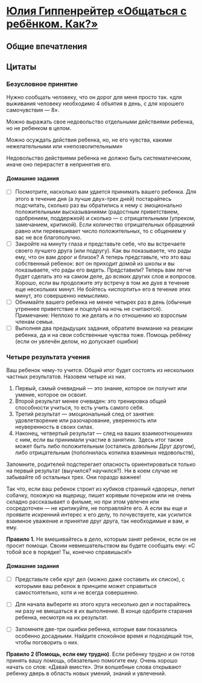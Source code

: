 # [Юлия Гиппенрейтер «Общаться с ребёнком. Как?»](http://vk.com/@ip.biblioworm-uliya-gippenreiter-obschatsya-s-rebenkom-kak)

## Общие впечатления

## Цитаты

### Безусловное принятие

Нужно сообщать человеку, что он дорог для меня просто так. «для выживания человеку необходимо 4 объятия в день, с для хорошего самочувствия — 8».

Можно выражать свое недовольство отдельными действиями ребенка, но не ребенком в целом.

Можно осуждать действия ребенка, но, не его чувства, какими нежелательными или «непозволительными»

Недовольство действиями ребенка не должно быть систематическим, иначе оно перерастет в непринятия его.

#### Домашние задания
- [ ] Посмотрите, насколько вам удается принимать вашего ребенка. Для этого в течение дня (а лучше двух-трех дней) постарайтесь подсчитать, сколько раз вы обратились к нему с эмоционально положительными высказываниями (радостным приветствием, одобрением, поддержкой) и сколько — с отрицательными (упреком, замечанием, критикой). Если количество отрицательных обращений равно или перевешивает число положительных, то с общением у вас не все благополучно.
- [ ] Закройте на минуту глаза и представьте себе, что вы встречаете своего лучшего друга (или подругу). Как вы показываете, что рады ему, что он вам дорог и близок? А теперь представьте, что это ваш собственный ребенок: вот он приходит домой из школы и вы показываете, что рады его видеть. Представили? Теперь вам легче будет сделать это на самом деле, до всяких других слов и вопросов. Хорошо, если вы продолжите эту встречу в том же духе в течение еще нескольких минут. Не бойтесь «испортить» его в течение этих минут, это совершенно немыслимо.
- [ ] Обнимайте вашего ребенка не менее четырех раз в день (обычные утреннее приветствие и поцелуй на ночь не считаются). Примечание: Неплохо то же делать и по отношению ко взрослым членам семьи.
- [ ] Выполняя два предыдущих задания, обратите внимание на реакции ребенка, да и на свои собственные чувства тоже. Помощь ребёнку (если  он увлечён делом, но допускает ошибки)

### Четыре результата учения

Ваш ребенок чему-то учится. Общий итог будет состоять из нескольких частных результатов. Назовем четыре из них.

1. Первый, самый очевидный — это знание, которое он получит или умение, которое он освоит.
2. Второй результат менее очевиден: это тренировка общей способности учиться, то есть учить самого себя.
3. Третий результат — эмоциональный след от занятия: удовлетворение или разочарование, уверенность или неуверенность в своих силах.
4. Наконец, четвертый результат — след на ваших взаимоотношениях с ним, если вы принимали участие в занятиях. Здесь итог также может быть либо положительным (остались довольны Друг другом), либо отрицательным (пополнилась копилка взаимных недовольств),

Запомните, родителей подстерегает опасность ориентироваться только на первый результат (выучился? научился?). Ни в коем случае не забывайте об остальных трех. Они гораздо важнее!

Так что, если ваш ребенок строит из кубиков странный «дворец», лепит собачку, похожую на ящерицу, пишет корявым почерком или не очень складно рассказывает о фильме, но при этом увлечен или сосредоточен — не критикуйте, не поправляйте его. А если вы еще и проявите искренний интерес к его делу, то почувствуете, как усилится взаимное уважение и принятие друг друга, так необходимые и вам, и ему.

__Правило 1.__
Не вмешивайтесь в дело, которым занят ребенок, если он не просит помощи. Своим невмешательством вы будете сообщать ему: «С тобой все в порядке! Ты, конечно справишься!»

#### Домашние задания
- [ ] Представьте себе круг дел {можно даже составить их список), с которыми ваш ребенок в принципе может справиться самостоятельно, хотя и не всегда совершенно.
- [ ] Для начала выберите из этого круга несколько дел и постарайтесь ни разу не вмешаться в их выполнение. В конце одобрите старания ребенка, несмотря на их результат.
- [ ] Запомните две-три ошибки ребенка, которые вам показались особенно досадными. Найдите спокойное время и подходящий тон, чтобы поговорить о них.


__Правило 2 (Помощь, если ему трудно)__.
Если ребенку трудно и он готов принять вашу помощь, обязательно помогите ему.
Очень хорошо начать со слов: «Давай вместе». Эти волшебные слова открывают ребенку дверь в область новых умений, знаний и увлечений.
